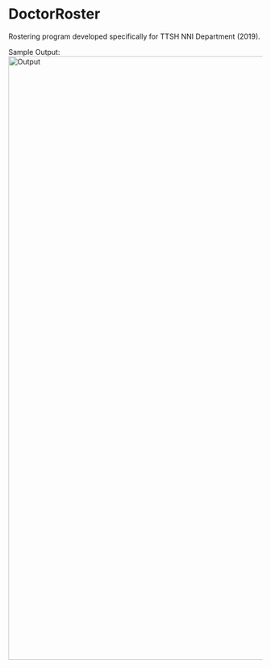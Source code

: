 # DoctorRoster
Rostering program developed specifically for TTSH NNI Department (2019).

Sample Output:
<img width="1197" alt="Output" src="https://github.com/SamChenYu/DoctorRoster/assets/150127006/85cd3328-b26f-457a-b880-0f63e7fa5082">
